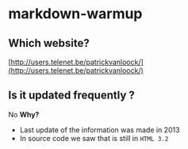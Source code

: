 # markdown-warmup

## Which website?
[http://users.telenet.be/patrickvanloock/](http://users.telenet.be/patrickvanloock/)

## Is it updated frequently ?
No
**Why?**
- Last update of the information was made in 2013
- In source code we saw that is still in ```HTML 3.2```
